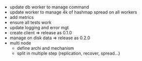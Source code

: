 * update db worker to manage command
* update worker to manage 4k of hashmap spread on all workers
* add metrics
* ensure all tests work
* update logging and error mgt
* create client => release as 0.1.0
* manage on disk data => release as 0.2.0
* multi node
  * define archi and mechanism
  * split in multiple step (replication, recover, spread...)
